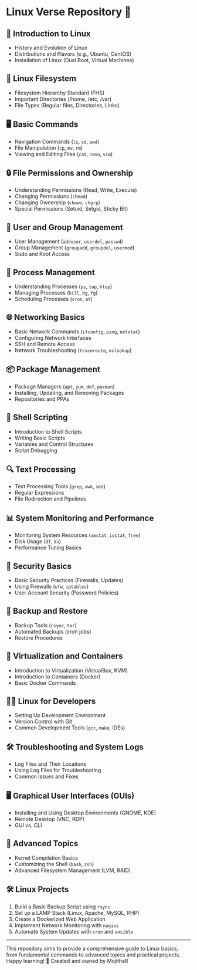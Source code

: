 # Linux Verse Repository 🐧

## 📘 Introduction to Linux
- History and Evolution of Linux
- Distributions and Flavors (e.g., Ubuntu, CentOS)
- Installation of Linux (Dual Boot, Virtual Machines)

## 📁 Linux Filesystem
- Filesystem Hierarchy Standard (FHS)
- Important Directories (/home, /etc, /var)
- File Types (Regular files, Directories, Links)

## 🖥️ Basic Commands
- Navigation Commands (`ls`, `cd`, `pwd`)
- File Manipulation (`cp`, `mv`, `rm`)
- Viewing and Editing Files (`cat`, `nano`, `vim`)

## 🔒 File Permissions and Ownership
- Understanding Permissions (Read, Write, Execute)
- Changing Permissions (`chmod`)
- Changing Ownership (`chown`, `chgrp`)
- Special Permissions (Setuid, Setgid, Sticky Bit)

## 👥 User and Group Management
- User Management (`adduser`, `userdel`, `passwd`)
- Group Management (`groupadd`, `groupdel`, `usermod`)
- Sudo and Root Access

## 🔄 Process Management
- Understanding Processes (`ps`, `top`, `htop`)
- Managing Processes (`kill`, `bg`, `fg`)
- Scheduling Processes (`cron`, `at`)

## 🌐 Networking Basics
- Basic Network Commands (`ifconfig`, `ping`, `netstat`)
- Configuring Network Interfaces
- SSH and Remote Access
- Network Troubleshooting (`traceroute`, `nslookup`)

## 📦 Package Management
- Package Managers (`apt`, `yum`, `dnf`, `pacman`)
- Installing, Updating, and Removing Packages
- Repositories and PPAs

## 📜 Shell Scripting
- Introduction to Shell Scripts
- Writing Basic Scripts
- Variables and Control Structures
- Script Debugging

## 🔍 Text Processing
- Text Processing Tools (`grep`, `awk`, `sed`)
- Regular Expressions
- File Redirection and Pipelines

## 📊 System Monitoring and Performance
- Monitoring System Resources (`vmstat`, `iostat`, `free`)
- Disk Usage (`df`, `du`)
- Performance Tuning Basics

## 🔐 Security Basics
- Basic Security Practices (Firewalls, Updates)
- Using Firewalls (`ufw`, `iptables`)
- User Account Security (Password Policies)

## 💾 Backup and Restore
- Backup Tools (`rsync`, `tar`)
- Automated Backups (cron jobs)
- Restore Procedures

## 🐳 Virtualization and Containers
- Introduction to Virtualization (VirtualBox, KVM)
- Introduction to Containers (Docker)
- Basic Docker Commands

## 👩‍💻 Linux for Developers
- Setting Up Development Environment
- Version Control with Git
- Common Development Tools (`gcc`, `make`, IDEs)

## 🛠️ Troubleshooting and System Logs
- Log Files and Their Locations
- Using Log Files for Troubleshooting
- Common Issues and Fixes

## 🖥️ Graphical User Interfaces (GUIs)
- Installing and Using Desktop Environments (GNOME, KDE)
- Remote Desktop (VNC, RDP)
- GUI vs. CLI

## 🚀 Advanced Topics
- Kernel Compilation Basics
- Customizing the Shell (`bash`, `zsh`)
- Advanced Filesystem Management (LVM, RAID)

## 🛠️ Linux Projects
1. Build a Basic Backup Script using `rsync`
2. Set up a LAMP Stack (Linux, Apache, MySQL, PHP)
3. Create a Dockerized Web Application
4. Implement Network Monitoring with `nagios`
5. Automate System Updates with `cron` and `ansible`

---

This repository aims to provide a comprehensive guide to Linux basics, from fundamental commands to advanced topics and practical projects. Happy learning! 🌟
Created and owned by MojithaR
